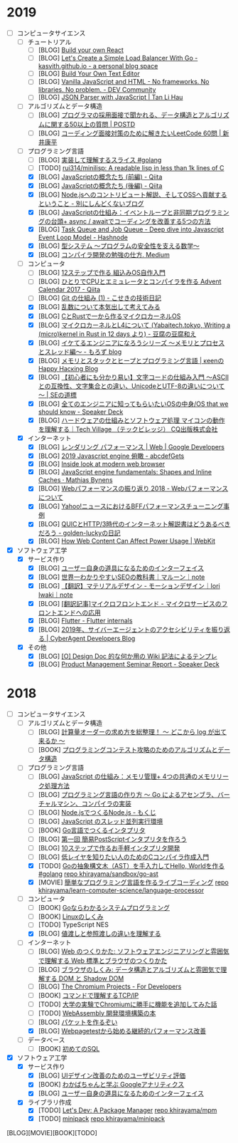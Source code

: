 # 2019

- [ ] コンピュータサイエンス
  - [ ] チュートリアル
    - [ ] [BLOG] [Build your own React](https://pomb.us/build-your-own-react/)
    - [ ] [BLOG] [Let's Create a Simple Load Balancer With Go - kasvith.github.io - a personal blog space](https://kasvith.github.io/posts/lets-create-a-simple-lb-go/)
    - [ ] [BLOG] [Build Your Own Text Editor](https://viewsourcecode.org/snaptoken/kilo/index.html)
    - [ ] [BLOG] [Vanilla JavaScript and HTML - No frameworks. No libraries. No problem. - DEV Community](https://dev.to/pluralsight/vanilla-javascript-and-html-no-frameworks-no-libraries-no-problem-2n99)
    - [ ] [BLOG] [JSON Parser with JavaScript | Tan Li Hau](https://lihautan.com/json-parser-with-javascript/)
  - [ ] アルゴリズムとデータ構造
    - [ ] [BLOG] [プログラマの採用面接で聞かれる、データ構造とアルゴリズムに関する50以上の質問 | POSTD](https://postd.cc/50-data-structure-and-algorithms-interview-questions-for-programmers/)
    - [ ] [BLOG] [コーディング面接対策のために解きたいLeetCode 60問 | 新井康平](https://1kohei1.com/leetcode/)
  - [ ] プログラミング言語
    - [ ] [BLOG] [実装して理解するスライス #golang](https://qiita.com/tenntenn/items/5229bce80ddb688a708a)
    - [ ] [TODO] [rui314/minilisp: A readable lisp in less than 1k lines of C](https://github.com/rui314/minilisp)
    - [x] [BLOG] [JavaScriptの概念たち (前編) - Qiita](https://qiita.com/tsin1rou/items/90576b6c00b895478610)
    - [x] [BLOG] [JavaScriptの概念たち (後編) - Qiita](https://qiita.com/tsin1rou/items/b30885b189a8ec596c72)
    - [x] [BLOG] [Node.jsへのコントリビュート解説、そしてOSSへ貢献するということ - 別にしんどくないブログ](https://shisama.hatenablog.com/entry/2019/12/04/204400)
    - [x] [BLOG] [JavaScriptの仕組み：イベントループと非同期プログラミングの台頭+ async / awaitでコーディングを改善する5つの方法](https://blog.sessionstack.com/how-javascript-works-event-loop-and-the-rise-of-async-programming-5-ways-to-better-coding-with-2f077c4438b5#4156)
    - [x] [BLOG] [Task Queue and Job Queue - Deep dive into Javascript Event Loop Model - Hashnode](https://hashnode.com/post/task-queue-and-job-queue-deep-dive-into-javascript-event-loop-model-cjui19qqa005wdgs1742fa4wz)
    - [x] [BLOG] [型システム 〜プログラムの安全性を支える数学〜](https://laborify.net/2018/12/09/igarashi_type_system/)
    - [x] [BLOG] [コンパイラ開発の勉強の仕方. Medium](https://medium.com/se-cant-code/%E3%82%B3%E3%83%B3%E3%83%91%E3%82%A4%E3%83%A9%E9%96%8B%E7%99%BA%E3%81%AE%E5%8B%89%E5%BC%B7%E3%81%AE%E4%BB%95%E6%96%B9-e1e016e5757e)
  - [ ] コンピュータ
    - [ ] [BLOG] [12ステップで作る 組込みOS自作入門](http://kozos.jp/books/makeos/#buy_all)
    - [ ] [BLOG] [ひとりでCPUとエミュレータとコンパイラを作る Advent Calendar 2017 - Qiita](https://qiita.com/advent-calendar/2017/lowlayer)
    - [ ] [BLOG] [Git の仕組み (1) - こせきの技術日記](http://koseki.hatenablog.com/entry/2014/04/22/inside-git-1)
    - [x] [BLOG] [乱数について本気出して考えてみる](https://techracho.bpsinc.jp/yoshi/2019_12_20/85193)
    - [x] [BLOG] [CとRustで一から作るマイクロカーネルOS](https://seiya.me/writing-a-microkernel-from-scratch)
    - [x] [BLOG] [マイクロカーネルとL4について (Yabaitech.tokyo, Writing a (micro)kernel in Rust in 12 days より) - 豆腐の豆腐和え](http://nullpo-head.hateblo.jp/entry/2019/12/15/184016)
    - [x] [BLOG] [イケてるエンジニアになろうシリーズ 〜メモリとプロセスとスレッド編〜 - もろず blog](https://moro-archive.hatenablog.com/entry/2014/09/11/013520)
    - [x] [BLOG] [メモリとスタックとヒープとプログラミング言語 | κeenのHappy Hacκing Blog](https://keens.github.io/blog/2017/04/30/memoritosutakkutohi_puto/)
    - [x] [BLOG] [【初心者にも分かり易い】文字コードの仕組み入門 ～ASCIIとの互換性、文字集合との違い、UnicodeとUTF-8の違いについて～ | SEの道標](https://milestone-of-se.nesuke.com/nw-basic/as-nw-engineer/charset-summary/amp/)
    - [x] [BLOG] [全てのエンジニアに知ってもらいたいOSの中身/OS that we should know - Speaker Deck](https://speakerdeck.com/ariaki/os-that-we-should-know)
    - [x] [BLOG] [ハードウェアの仕組みとソフトウェア処理 マイコンの動作を理解する｜Tech Village （テックビレッジ） CQ出版株式会社](http://www.kumikomi.net/archives/2009/11/post_23.php)
  - [x] インターネット
    - [x] [BLOG] [レンダリング パフォーマンス  |  Web  |  Google Developers](https://developers.google.com/web/fundamentals/performance/rendering/?hl=ja)
    - [x] [BLOG] [2019 Javascript engine 俯瞰 - abcdefGets](http://abcdef.gets.b6n.ch/entry/2019/12/11/121840)
    - [x] [BLOG] [Inside look at modern web browser](https://developers.google.com/web/updates/2018/09/inside-browser-part1)
    - [x] [BLOG] [JavaScript engine fundamentals: Shapes and Inline Caches · Mathias Bynens](https://mathiasbynens.be/notes/shapes-ics)
    - [x] [BLOG] [Webパフォーマンスの振り返り 2018 - Webパフォーマンスについて](http://takehora.hatenadiary.jp/entry/2018/12/07/055454)
    - [x] [BLOG] [Yahoo!ニュースにおけるBFFパフォーマンスチューニング事例](https://www.slideshare.net/techblogyahoo/yahoobff)
    - [x] [BLOG] [QUICとHTTP/3時代のインターネット解説書はどうあるべきだろう - golden-luckyの日記](https://golden-lucky.hatenablog.com/entry/2019/01/31/150740)
    - [x] [BLOG] [How Web Content Can Affect Power Usage | WebKit](https://webkit.org/blog/8970/how-web-content-can-affect-power-usage/)
- [x] ソフトウェア工学
  - [x] サービス作り
    - [x] [BLOG] [ユーザー自身の道具になるためのインターフェイス](https://yuheiy.github.io/interface-to-become-your-own-tool/)
    - [x] [BLOG] [世界一わかりやすいSEOの教科書｜マルーン｜note](https://note.mu/maroooooooooon/n/ned8ba77fc27d)
    - [x] [BLOG] [【翻訳】マテリアルデザイン - モーションデザイン｜Iori Iwaki｜note](https://note.mu/ioriiwaki/m/mf7bef05b0bd1)
    - [x] [BLOG] [[翻訳記事]マイクロフロントエンド - マイクロサービスのフロントエンドへの応用](https://micro-frontends-japanese.org/)
    - [x] [BLOG] [Flutter - Flutter internals](https://www.didierboelens.com/2019/09/flutter-internals/)
    - [x] [BLOG] [2019年、サイバーエージェントのアクセシビリティを振り返る | CyberAgent Developers Blog](https://developers.cyberagent.co.jp/blog/archives/24277/)
  - [x] その他
    - [x] [BLOG] [[O] Design Doc 的な何か用の Wiki 記法によるテンプレ](http://diary.overlasting.net/2010-01-27-4.html)
    - [x] [BLOG] [Product Management Seminar Report - Speaker Deck](https://speakerdeck.com/cosmic_cowboy/product-management-seminar-report)

# 2018

- [ ] コンピュータサイエンス
  - [ ] アルゴリズムとデータ構造
    - [ ] [BLOG] [計算量オーダーの求め方を総整理！ 〜 どこから log が出て来るか 〜](https://qiita.com/drken/items/872ebc3a2b5caaa4a0d0)
    - [ ] [BOOK] [プログラミングコンテスト攻略のためのアルゴリズムとデータ構造](https://book.mynavi.jp/ec/products/detail/id=35408)
  - [ ] プログラミング言語
    - [ ] [BLOG] [JavaScript の仕組み：メモリ管理+ 4つの共通のメモリリーク処理方法](https://qiita.com/tkdn/items/ea4f034e0d661def244a)
    - [ ] [BLOG] [プログラミング言語の作り方 〜 Go によるアセンブラ、バーチャルマシン、コンパイラの実装](https://qiita.com/nirasan/items/cb1f79955f31c45c6658)
    - [ ] [BLOG] [Node.jsでつくるNode.js - もくじ](https://qiita.com/massie_g/items/3ee11c105b4458686bc1)
    - [ ] [BLOG] [JavaScript のスレッド並列実行環境](https://nhiroki.jp/2017/12/10/javascript-parallel-processing)
    - [ ] [BOOK] [Go言語でつくるインタプリタ](https://www.oreilly.co.jp/books/9784873118222/)
    - [ ] [BLOG] [第一回 簡易PostScriptインタプリタを作ろう](https://karino2.github.io/c-lesson/forth_modoki.html)
    - [ ] [BLOG] [10ステップで作るお手軽インタプリタ開発](https://speakerdeck.com/anqou/10sutetupudezuo-ruoshou-qing-intapuritakai-fa)
    - [ ] [BLOG] [低レイヤを知りたい人のためのCコンパイラ作成入門](https://www.sigbus.info/compilerbook/)
    - [x] [TODO] [Goの抽象構文木（AST）を手入力してHello, Worldを作る #golang](https://qiita.com/tenntenn/items/0cbc6f1f00dc579fcd8c) [repo khirayama/sandbox/go-ast](https://github.com/khirayama/sandbox/tree/master/go-ast)
    - [x] [MOVIE] [簡単なプログラミング言語を作るライブコーディング](https://www.youtube.com/watch?v=JAtN0TGrNE4&app=desktop) [repo khirayama/learn-computer-science/language-processor](https://github.com/khirayama/learn-computer-science/tree/master/language-processor)
  - [ ] コンピュータ
    - [ ] [BOOK] [Goならわかるシステムプログラミング](https://www.lambdanote.com/products/go)
    - [ ] [BOOK] [Linuxのしくみ](http://gihyo.jp/book/2018/978-4-7741-9607-7)
    - [ ] [TODO] TypeScript NES
    - [x] [BLOG] [値渡しと参照渡しの違いを理解する](https://magazine.rubyist.net/articles/0032/0032-CallByValueAndCallByReference.html)
  - [ ] インターネット
    - [ ] [BLOG] [Web のつくりかた: ソフトウェアエンジニアリングと雰囲気で理解する Web 標準とブラウザのつくりかた](https://hayato.io/2017/making-web/)
    - [ ] [BLOG] [ブラウザのしくみ: データ構造とアルゴリズムと雰囲気で理解する DOM と Shadow DOM](https://hayato.io/2017/dom/)
    - [ ] [BLOG] [The Chromium Projects - For Developers](https://www.chromium.org/developers)
    - [ ] [BOOK] [コマンドで理解するTCP/IP](https://www.amazon.co.jp/%E8%A9%A6%E3%81%9B%E3%81%B0%E3%82%8F%E3%81%8B%E3%82%8B-%E3%82%B3%E3%83%9E%E3%83%B3%E3%83%89%E3%81%A7%E7%90%86%E8%A7%A3%E3%81%99%E3%82%8BTCP-IP-%E8%B1%8A%E6%B2%A2-%E8%81%A1/dp/4756151442)
    - [ ] [TODO] [大学の実験でChromiumに勝手に機能を追加してみた話](http://akaria.hatenablog.com/entry/2017/12/15/144459)
    - [ ] [TODO] [WebAssembly 開発環境構築の本](https://wasm-dev-book.netlify.com/webpack.html)
    - [ ] [BLOG] [パケットを作るぞい](https://github.com/akakou/let-us-make-packets)
    - [x] [BLOG] [Webpagetestから始める継続的パフォーマンス改善](http://azu.github.io/slide/2018/roppongijs/webpagetest-performance.html)
  - [ ] データベース
    - [ ] [BOOK] [初めてのSQL](https://www.oreilly.co.jp/books/4873112818/)
- [x] ソフトウェア工学
  - [x] サービス作り
    - [x] [BLOG] [UIデザイン改善のためのユーザビリティ評価](https://u-site.jp/usability/)
    - [x] [BOOK] [わかばちゃんと学ぶ Googleアナリティクス](https://www.amazon.co.jp/dp/B07BMNGXFC/ref=dp-kindle-redirect?_encoding=UTF8&btkr=1)
    - [x] [BLOG] [ユーザー自身の道具になるためのインターフェイス](https://yuheiy.github.io/interface-to-become-your-own-tool/)
  - [x] ライブラリ作成
    - [x] [TODO] [Let's Dev: A Package Manager](https://yarnpkg.com/blog/2017/07/11/lets-dev-a-package-manager/) [repo khirayama/mpm](https://github.com/khirayama/mpm)
    - [x] [TODO] [minipack](https://github.com/ronami/minipack) [repo khirayama/minipack](https://github.com/khirayama/minipack)

[BLOG][MOVIE][BOOK][TODO]
